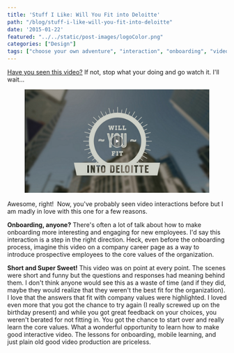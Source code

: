 ```yaml
---
title: 'Stuff I Like: Will You Fit into Deloitte'
path: "/blog/stuff-i-like-will-you-fit-into-deloitte"
date: '2015-01-22'
featured: "../../static/post-images/logoColor.png"
categories: ["Design"]
tags: ["choose your own adventure", "interaction", "onboarding", "video"]
---
```


[Have you seen this video?](http://www.raptmedia.com/project/deloitte "Will you fit into Deloitte by Rapt Media") If not, stop what your doing and go watch it. I'll wait...

<figure>
  <img src="../../static/post-images/Willyoufitintodeloitte.png" alt="Will You Fit into Deloitte?" />
</figure>

Awesome, right!  Now, you've probably seen video interactions before but I am madly in love with this one for a few reasons.

**Onboarding, anyone?** There's often a lot of talk about how to make onboarding more interesting and engaging for new employees. I'd say this interaction is a step in the right direction. Heck, even before the onboarding process, imagine this video on a company career page as a way to introduce prospective employees to the core values of the organization.

**Short and Super Sweet!** This video was on point at every point. The scenes were short and funny but the questions and responses had meaning behind them. I don't think anyone would see this as a waste of time (and if they did, maybe they would realize that they weren't the best fit for the organization). I love that the answers that fit with company values were highlighted. I loved even more that you got the chance to try again (I really screwed up on the birthday present) and while you got great feedback on your choices, you weren't berated for not fitting in. You got the chance to start over and really learn the core values. What a wonderful opportunity to learn how to make good interactive video. The lessons for onboarding, mobile learning, and just plain old good video production are priceless.
